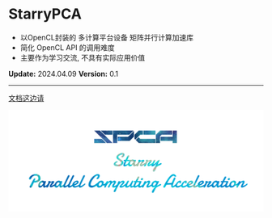 # StarryPCA

- 以OpenCL封装的 多计算平台设备 矩阵并行计算加速库
- 简化 OpenCL API 的调用难度
- 主要作为学习交流, 不具有实际应用价值

__Update:__ 2024.04.09 __Version:__ 0.1

---

[文档这边请](SPCA_DOC.md)

<img src="SPCA_HEAD.png"/>
